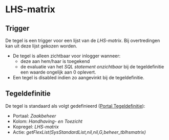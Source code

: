# LHS-matrix

## Trigger

De tegel is een trigger voor een lijst van de *LHS-matrix*. Bij overtredingen kan uit deze lijst gekozen worden.

* De tegel is alleen zichtbaar voor inlogger wanneer:
  * deze aan hem/haar is toegekend
  * de evaluatie van het *SQL statement onzichtbaar* bij de tegeldefinitie een waarde ongelijk aan 0 oplevert.
* Een tegel is disabled indien zo aangevinkt bij de tegeldefinitie.

## Tegeldefinitie

De tegel is standaard als volgt gedefinieerd ([Portal Tegeldefinitie](/docs/instellen_inrichten/portaldefinitie/portal_tegel.md)):

* Portaal: *Zaakbeheer*
* Kolom: *Handhaving- en Toezicht*
* Kopregel: *LHS-matrix*
* Actie: *getFlexList(SysStandardList,nil,nil,G,beheer_tblhsmatrix)*
